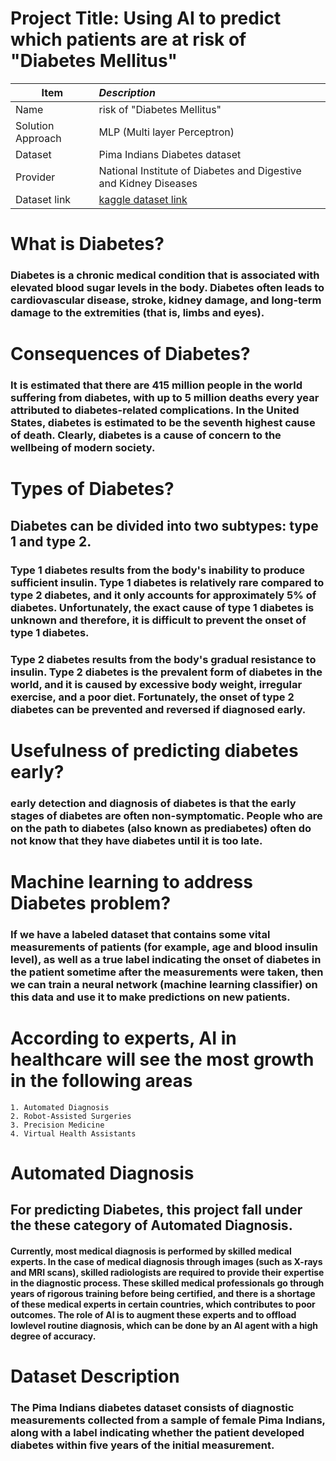 # Project Title: Using AI to predict which patients are at risk of "Diabetes Mellitus"

| Item       | *Description*     |
| ------------- |:--------------|
| Name     | risk of "Diabetes Mellitus" | 
| Solution Approach      | MLP (Multi layer Perceptron) |
| Dataset | Pima Indians Diabetes dataset |
| Provider | National Institute of Diabetes and Digestive and Kidney Diseases |
| Dataset link | [kaggle dataset link](https://www.kaggle.com/uciml/pima-indians-diabetes-database/data) |


# What is Diabetes?
### Diabetes is a chronic medical condition that is associated with elevated blood sugar levels in the body. Diabetes often leads to cardiovascular disease, stroke, kidney damage, and long-term damage to the extremities (that is, limbs and eyes).


# Consequences of Diabetes?
### It is estimated that there are 415 million people in the world suffering from diabetes, with up to 5 million deaths every year attributed to diabetes-related complications. In the United States, diabetes is estimated to be the seventh highest cause of death. Clearly, diabetes is a cause of concern to the wellbeing of modern society.


# Types of Diabetes?
## Diabetes can be divided into two subtypes: type 1 and type 2. 

### Type 1 diabetes results from the body's inability to produce sufficient insulin. Type 1 diabetes is relatively rare compared to type 2 diabetes, and it only accounts for approximately 5% of diabetes. Unfortunately, the exact cause of type 1 diabetes is unknown and therefore, it is difficult to prevent the onset of type 1 diabetes.

### Type 2 diabetes results from the body's gradual resistance to insulin. Type 2 diabetes is the prevalent form of diabetes in the world, and it is caused by excessive body weight, irregular exercise, and a poor diet. Fortunately, the onset of type 2 diabetes can be prevented and reversed if diagnosed early.


# Usefulness of predicting diabetes early?
### early detection and diagnosis of diabetes is that the early stages of diabetes are often non-symptomatic. People who are on the path to diabetes (also known as prediabetes) often do not know that they have diabetes until it is too late.

# Machine learning to address Diabetes problem?
### If we have a labeled dataset that contains some vital measurements of patients (for example, age and blood insulin level), as well as a true label indicating the onset of diabetes in the patient sometime after the measurements were taken, then we can train a neural network (machine learning classifier) on this data and use it to make predictions on new patients.

# According to experts, AI in healthcare will see the most growth in the following areas
    1. Automated Diagnosis
    2. Robot-Assisted Surgeries
    3. Precision Medicine
    4. Virtual Health Assistants
    
# Automated Diagnosis
## For predicting Diabetes, this project fall under the these category of Automated Diagnosis.
#### Currently, most medical diagnosis is performed by skilled medical experts. In the case of medical diagnosis through images (such as X-rays and MRI scans), skilled radiologists are required to provide their expertise in the diagnostic process. These skilled medical professionals go through years of rigorous training before being certified, and there is a shortage of these medical experts in certain countries, which contributes to poor outcomes. The role of AI is to augment these experts and to offload lowlevel routine diagnosis, which can be done by an AI agent with a high degree of accuracy.

# Dataset Description
### The Pima Indians diabetes dataset consists of diagnostic measurements collected from a sample of female Pima Indians, along with a label indicating whether the patient developed diabetes within five years of the initial measurement.
